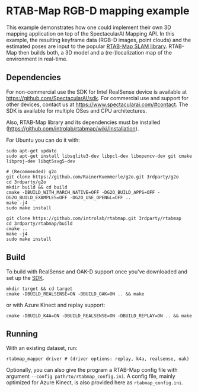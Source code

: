 # RTAB-Map RGB-D mapping example

This example demonstrates how one could implement their own 3D mapping application on top of the SpectacularAI Mapping API.
In this example, the resulting keyframe data (RGB-D images, point clouds) and the estimated poses are input to the popular [RTAB-Map SLAM library](https://github.com/introlab/rtabmap).
RTAB-Map then builds both, a 3D model and a (re-)localization map of the environment in real-time.

## Dependencies

For non-commercial use the SDK for Intel RealSense device is available at https://github.com/SpectacularAI/sdk. For commercial use and support for other devices, contact us at https://www.spectacularai.com/#contact. The SDK is available for multiple OSes and CPU architectures.

Also, RTAB-Map library and its dependencies must be installed (https://github.com/introlab/rtabmap/wiki/Installation).

For Ubuntu you can do it with:
```
sudo apt-get update
sudo apt-get install libsqlite3-dev libpcl-dev libopencv-dev git cmake libproj-dev libqt5svg5-dev

# (Recommended) g2o
git clone https://github.com/RainerKuemmerle/g2o.git 3rdparty/g2o
cd 3rdparty/g2o
mkdir build && cd build
cmake -DBUILD_WITH_MARCH_NATIVE=OFF -DG2O_BUILD_APPS=OFF -DG2O_BUILD_EXAMPLES=OFF -DG2O_USE_OPENGL=OFF ..
make -j4
sudo make install

git clone https://github.com/introlab/rtabmap.git 3rdparty/rtabmap
cd 3rdparty/rtabmap/build
cmake ..
make -j4
sudo make install
```

## Build

To build with RealSense and OAK-D support once you've downloaded and set up the [SDK](https://github.com/SpectacularAI/sdk).
```
mkdir target && cd target
cmake -DBUILD_REALSENSE=ON -DBUILD_OAK=ON .. && make
```

or with Azure Kinect and replay support:
```
cmake -DBUILD_K4A=ON -DBUILD_REALSENSE=ON -DBUILD_REPLAY=ON .. && make
```

## Running

With an existing dataset, run:
```
rtabmap_mapper driver # (driver options: replay, k4a, realsense, oak)
```

Optionally, you can also give the program a RTAB-Map config file with argument `--config path/to/rtabmap_config.ini`.
A config file, mainly optimized for Azure Kinect, is also provided here as `rtabmap_config.ini`.
